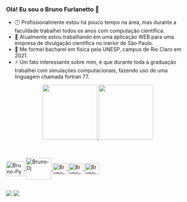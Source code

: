 ### Olá! Eu sou o Bruno Furlanetto 👋
<!-- - 🤔 I’m looking for help with ... -->

- 🕛 Profissionalmente estou há pouco tempo na área, mas durante a faculdade trabalhei todos os anos com computação científica.
- 🔭 Atualmente estou trabalhando em uma aplicação WEB para uma empresa de divulgação científica no inerior de São Paulo.
- 💬 Me formei bacharel em física pela UNESP, campus de Rio Claro em 2021.
- ⚡ Um fato interessante sobre mim, é que durante toda a graduação trabalhei com simulações computacionais, fazendo uso de uma linguagem chamada fortran 77.

<div align="center">
  <a href="https://github.com/BrunoFurlanetto">
  <img height="150em" src="https://github-readme-stats.vercel.app/api?username=BrunoFurlanetto&show_icons=true&theme=dark&include_all_commits=true&count_private=true"/>
  <img height="150em" src="https://github-readme-stats.vercel.app/api/top-langs/?username=BrunoFurlanetto&layout=compact&langs_count=7&theme=dark"/>
</div>
  
##
  
<div style="display: inline_block"><br>
  <img align="center" alt="Bruno-Py" height="40" width="50" src="https://cdn.jsdelivr.net/gh/devicons/devicon/icons/python/python-original.svg">
  <img align="center" alt="Bruno-Dj" height="60" width="70" src="https://cdn.jsdelivr.net/gh/devicons/devicon/icons/django/django-plain.svg">
  <img align="center" alt="Bruno-Js" height="30" width="40" src="https://cdn.jsdelivr.net/gh/devicons/devicon/icons/javascript/javascript-original.svg">
  <img align="center" alt="Bruno-HTML" height="30" width="40" src="https://cdn.jsdelivr.net/gh/devicons/devicon/icons/html5/html5-plain.svg">
  <img align="center" alt="Bruno-css" height="30" width="40" src="https://cdn.jsdelivr.net/gh/devicons/devicon/icons/css3/css3-plain.svg">
</div>
  
##
  
<div>
  <a href="mailto:bruno.furlanetto@hotmail.com" target="_blank"><img src="https://img.shields.io/badge/Gmail-D14836?style=for-the-badge&logo=gmail&logoColor=white" target="_blank"></a>
  <a href="https://www.linkedin.com/in/bruno-furlanetto-754593a0/"><img src="https://img.shields.io/badge/LinkedIn-0077B5?style=for-the-badge&logo=linkedin&logoColor=white"></img></a>
</div>
